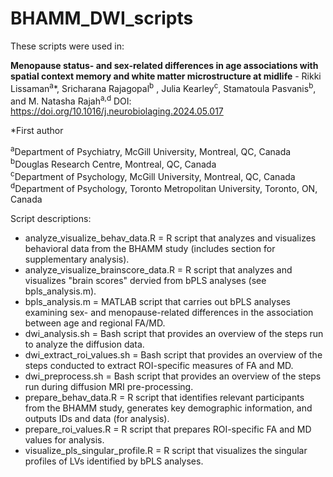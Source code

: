 # BHAMM_DWI_scripts

These scripts were used in:
 
<b>Menopause status- and sex-related differences in age associations with spatial context memory and white matter microstructure at midlife</b> -
Rikki Lissaman<sup>a</sup>\*, Sricharana Rajagopal<sup>b</sup> , Julia Kearley<sup>c</sup>, Stamatoula Pasvanis<sup>b</sup>, and M. Natasha Rajah<sup>a,d</sup>
DOI: https://doi.org/10.1016/j.neurobiolaging.2024.05.017

\*First author

<sup>a</sup>Department of Psychiatry, McGill University, Montreal, QC, Canada <br>
<sup>b</sup>Douglas Research Centre, Montreal, QC, Canada <br>
<sup>c</sup>Department of Psychology, McGill University, Montreal, QC, Canada <br>
<sup>d</sup>Department of Psychology, Toronto Metropolitan University, Toronto, ON, Canada <br>


Script descriptions:
* analyze_visualize_behav_data.R = R script that analyzes and visualizes behavioral data from the BHAMM study (includes section for supplementary analysis).
* analyze_visualize_brainscore_data.R = R script that analyzes and visualizes "brain scores" dervied from bPLS analyses (see bpls_analysis.m).
* bpls_analysis.m = MATLAB script that carries out bPLS analyses examining sex- and menopause-related differences in the association between age and regional FA/MD.
* dwi_analysis.sh = Bash script that provides an overview of the steps run to analyze the diffusion data.
* dwi_extract_roi_values.sh = Bash script that provides an overview of the steps conducted to extract ROI-specific measures of FA and MD.
* dwi_preprocess.sh = Bash script that provides an overview of the steps run during diffusion MRI pre-processing.
* prepare_behav_data.R = R script that identifies relevant participants from the BHAMM study, generates key demographic information, and outputs IDs and data (for analysis).
* prepare_roi_values.R = R script that prepares ROI-specific FA and MD values for analysis.
* visualize_pls_singular_profile.R = R script that visualizes the singular profiles of LVs identified by bPLS analyses.
